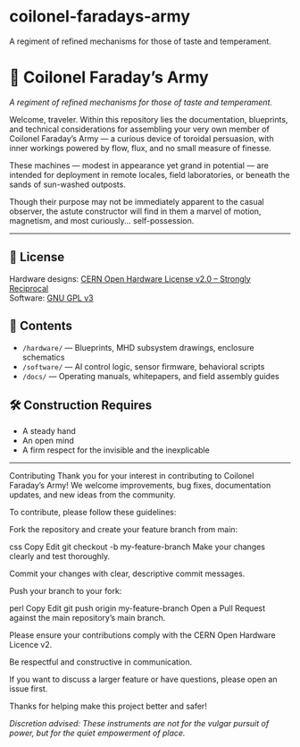 # coilonel-faradays-army
A regiment of refined mechanisms for those of taste and temperament.

# 🧲 Coilonel Faraday’s Army

_A regiment of refined mechanisms for those of taste and temperament._

Welcome, traveler. Within this repository lies the documentation, blueprints, and technical considerations for assembling your very own member of Coilonel Faraday’s Army — a curious device of toroidal persuasion, with inner workings powered by flow, flux, and no small measure of finesse.

These machines — modest in appearance yet grand in potential — are intended for deployment in remote locales, field laboratories, or beneath the sands of sun-washed outposts.

Though their purpose may not be immediately apparent to the casual observer, the astute constructor will find in them a marvel of motion, magnetism, and most curiously... self-possession.

---

## 📜 License

Hardware designs: [CERN Open Hardware License v2.0 – Strongly Reciprocal](./LICENSE-CERN-OHL-S-v2.txt)  
Software: [GNU GPL v3](./software/LICENSE-GPLv3.txt)

## 🧰 Contents

- `/hardware/` — Blueprints, MHD subsystem drawings, enclosure schematics  
- `/software/` — AI control logic, sensor firmware, behavioral scripts  
- `/docs/` — Operating manuals, whitepapers, and field assembly guides  

## 🛠️ Construction Requires

- A steady hand  
- An open mind  
- A firm respect for the invisible and the inexplicable

---

Contributing
Thank you for your interest in contributing to Coilonel Faraday’s Army! We welcome improvements, bug fixes, documentation updates, and new ideas from the community.

To contribute, please follow these guidelines:

Fork the repository and create your feature branch from main:

css
Copy
Edit
git checkout -b my-feature-branch
Make your changes clearly and test thoroughly.

Commit your changes with clear, descriptive commit messages.

Push your branch to your fork:

perl
Copy
Edit
git push origin my-feature-branch
Open a Pull Request against the main repository’s main branch.

Please ensure your contributions comply with the CERN Open Hardware Licence v2.

Be respectful and constructive in communication.

If you want to discuss a larger feature or have questions, please open an issue first.

Thanks for helping make this project better and safer!

_Discretion advised: These instruments are not for the vulgar pursuit of power, but for the quiet empowerment of place._

